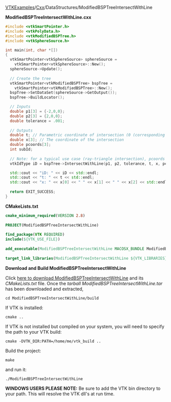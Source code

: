 [VTKExamples](Home)/[Cxx](Cxx)/DataStructures/ModifiedBSPTreeIntersectWithLine

**ModifiedBSPTreeIntersectWithLine.cxx**
```c++
#include <vtkSmartPointer.h>
#include <vtkPolyData.h>
#include <vtkModifiedBSPTree.h>
#include <vtkSphereSource.h>

int main(int, char *[])
{
  vtkSmartPointer<vtkSphereSource> sphereSource =
    vtkSmartPointer<vtkSphereSource>::New();
  sphereSource->Update();
  
  // Create the tree
  vtkSmartPointer<vtkModifiedBSPTree> bspTree =
    vtkSmartPointer<vtkModifiedBSPTree>::New();
  bspTree->SetDataSet(sphereSource->GetOutput());
  bspTree->BuildLocator();

  // Inputs
  double p1[3] = {-2,0,0};
  double p2[3] = {2,0,0};
  double tolerance = .001;
  
  // Outputs
  double t; // Parametric coordinate of intersection (0 (corresponding to p1) to 1 (corresponding to p2))
  double x[3]; // The coordinate of the intersection
  double pcoords[3];
  int subId;
  
  // Note: for a typical use case (ray-triangle intersection), pcoords and subId will not be used
  vtkIdType iD = bspTree->IntersectWithLine(p1, p2, tolerance, t, x, pcoords, subId);

  std::cout << "iD: " << iD << std::endl;
  std::cout << "t: " << t << std::endl;
  std::cout << "x: " << x[0] << " " << x[1] << " " << x[2] << std::endl;
  
  return EXIT_SUCCESS;
}
```
**CMakeLists.txt**
```cmake
cmake_minimum_required(VERSION 2.8)
 
PROJECT(ModifiedBSPTreeIntersectWithLine)
 
find_package(VTK REQUIRED)
include(${VTK_USE_FILE})
 
add_executable(ModifiedBSPTreeIntersectWithLine MACOSX_BUNDLE ModifiedBSPTreeIntersectWithLine.cxx)
 
target_link_libraries(ModifiedBSPTreeIntersectWithLine ${VTK_LIBRARIES})
```

**Download and Build ModifiedBSPTreeIntersectWithLine**

Click [here to download ModifiedBSPTreeIntersectWithLine](https://github.com/lorensen/VTKWikiExamplesTarballs/raw/master/ModifiedBSPTreeIntersectWithLine.tar) and its *CMakeLists.txt* file.
Once the *tarball ModifiedBSPTreeIntersectWithLine.tar* has been downloaded and extracted,
```
cd ModifiedBSPTreeIntersectWithLine/build 
```
If VTK is installed:
```
cmake ..
```
If VTK is not installed but compiled on your system, you will need to specify the path to your VTK build:
```
cmake -DVTK_DIR:PATH=/home/me/vtk_build ..
```
Build the project:
```
make
```
and run it:
```
./ModifiedBSPTreeIntersectWithLine
```
**WINDOWS USERS PLEASE NOTE:** Be sure to add the VTK bin directory to your path. This will resolve the VTK dll's at run time.

